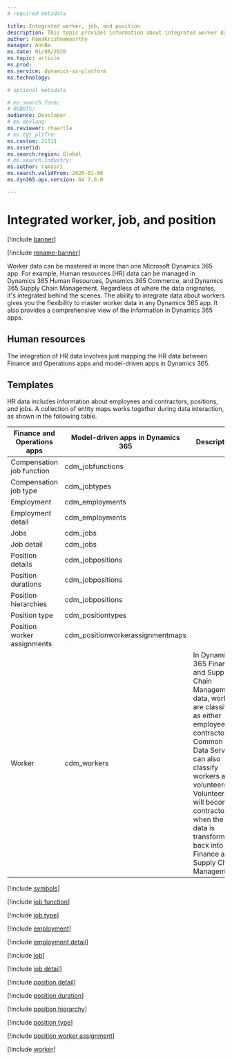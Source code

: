```yaml
---
# required metadata

title: Integrated worker, job, and position
description: This topic provides information about integrated worker data in Microsoft Dynamics 365 apps.
author: RamaKrishnamoorthy
manager: AnnBe
ms.date: 01/08/2020
ms.topic: article
ms.prod: 
ms.service: dynamics-ax-platform
ms.technology: 

# optional metadata

# ms.search.form: 
# ROBOTS: 
audience: Developer
# ms.devlang: 
ms.reviewer: rhaertle
# ms.tgt_pltfrm: 
ms.custom: 21311
ms.assetid: 
ms.search.region: Global
# ms.search.industry: 
ms.author: ramasri
ms.search.validFrom: 2020-01-08
ms.dyn365.ops.version: AX 7.0.0

---
```


# Integrated worker, job, and position

[!include [banner](../../includes/banner.md)]

[!include [rename-banner](~/includes/cc-data-platform-banner.md)]



Worker data can be mastered in more than one Microsoft Dynamics 365 app. For example, Human resources (HR) data can be managed in Dynamics 365 Human Resources, Dynamics 365 Commerce, and Dynamics 365 Supply Chain Management. Regardless of where the data originates, it's integrated behind the scenes. The ability to integrate data about workers gives you the flexibility to master worker data in any Dynamics 365 app. It also provides a comprehensive view of the information in Dynamics 365 apps.

## Human resources

The integration of HR data involves just mapping the HR data between Finance and Operations apps and model-driven apps in Dynamics 365.

## Templates

HR data includes information about employees and contractors, positions, and jobs. A collection of entity maps works together during data interaction, as shown in the following table.

| Finance and Operations apps | Model-driven apps in Dynamics 365 | Description |
|-----------------------------|----------------------------------|-------------|
| Compensation job function | cdm\_jobfunctions | |
| Compensation job type | cdm\_jobtypes | |
| Employment | cdm\_employments | |
| Employment detail | cdm\_employments | |
| Jobs | cdm\_jobs | |
| Job detail | cdm\_jobs | |
| Position details | cdm\_jobpositions | |
| Position durations | cdm\_jobpositions | |
| Position hierarchies | cdm\_jobpositions | |
| Position type | cdm\_positiontypes | |
| Position worker assignments | cdm\_positionworkerassignmentmaps | |
| Worker | cdm\_workers | In Dynamics 365 Finance and Supply Chain Management data, workers are classified as either employees or contractors. Common Data Service can also classify workers as volunteers. Volunteers will become contractors when the data is transformed back into Finance and Supply Chain Management. |

[!include [symbols](../../includes/dual-write-symbols.md)]

[!include [job function](includes/JobFunction-cdm-jobfunctions.md)]

[!include [job type](includes/JobType-cdm-jobtypes.md)]

[!include [employment](includes/Employment-cdm-employments.md)]

[!include [employment detail](includes/EmploymentDetail-cdm-employments.md)]

[!include [job](includes/Job-cdm-jobs.md)]

[!include [job detail](includes/JobDetail-cdm-jobs.md)]

[!include [position detail](includes/PositionDetail-cdm-jobpositions.md)]

[!include [position duration](includes/PositionDuration-cdm-jobpositions.md)]

[!include [position hierarchy](includes/PositionHierarchy-cdm-jobpositions.md)]

[!include [position type](includes/PositionType-cdm-positiontypes.md)]

[!include [position worker assignment](includes/PositionWorkerAssignment-cdm-positionworkerassignmentmaps.md)]

[!include [worker](includes/Worker-cdm-workers.md)]
